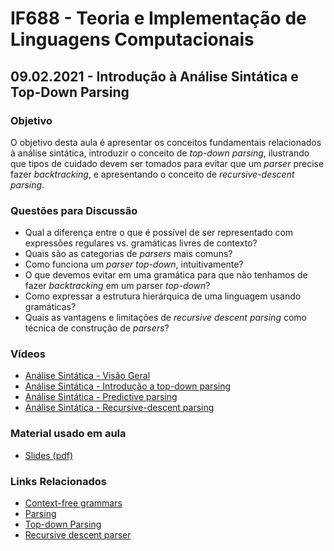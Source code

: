 # IF688 - Teoria e Implementação de Linguagens Computacionais

## 09.02.2021 - Introdução à Análise Sintática e Top-Down Parsing

### Objetivo

O objetivo desta aula é apresentar os conceitos fundamentais relacionados à análise sintática, introduzir o conceito de *top-down parsing*, ilustrando que tipos de cuidado devem ser tomados para evitar que um _parser_ precise fazer _backtracking_, e apresentando o conceito de _recursive-descent parsing_.

### Questões para Discussão

- Qual a diferença entre o que é possível de ser representado com expressões regulares vs. gramáticas livres de contexto?
- Quais são as categorias de _parsers_ mais comuns?
- Como funciona um _parser top-down_, intuitivamente?
- O que devemos evitar em uma gramática para que não tenhamos de fazer _backtracking_ em um parser _top-down_?
- Como expressar a estrutura hierárquica de uma linguagem usando gramáticas? 
- Quais as vantagens e limitações de _recursive descent parsing_ como técnica de construção de _parsers_?

### Vídeos

- [Análise Sintática - Visão Geral](https://www.youtube.com/watch?v=rfCp0uVJgIA)
- [Análise Sintática - Introdução a top-down parsing](https://www.youtube.com/watch?v=6sfHKWspncI)
- [Análise Sintática - Predictive parsing](https://www.youtube.com/watch?v=0wqEfuAZy8A)
- [Análise Sintática - Recursive-descent parsing](https://www.youtube.com/watch?v=7B39_U6ZL4)

### Material usado em aula

- [Slides (pdf)](https://drive.google.com/file/d/1WgV9UAYHds6_qi7s44CICG-zeiO8HyrD/view?usp=sharing)

### Links Relacionados

- [Context-free grammars](https://en.wikipedia.org/wiki/Context-free_grammar)
- [Parsing](https://en.wikipedia.org/wiki/Parsing)
- [Top-down Parsing](https://en.wikipedia.org/wiki/Top-down_parsing)
- [Recursive descent parser](https://en.wikipedia.org/wiki/Recursive_descent_parser)
